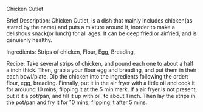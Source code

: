 Chicken Cutlet

Brief Description:
Chicken Cutlet, is a dish that mainly includes chicken(as stated by the name) and puts a mixture around it, inorder to make a delishous snack(or lunch) for all ages. It can be deep fried or airfried, and is genuienly healthy.

Ingredients:
Strips of chicken,
Flour,
Egg,
Breading,

Recipe:
Take several strips of chicken, and pound each one to about a half a inch thick.
Then, grab a your flour egg and breading, and put them in their each bowl/plate.
Dip the chicken into the ingredients following the order: flour, egg, breading. 
Finnally, put it in the air fryer with a little oil and cook it for arouund 10 mins, flipping it at the 5 min mark.
If a air fryer is not present, put it it a pot/pan, and fill it up with oil, to about 1 inch. 
Then lay the strips in the pot/pan and fry it for 10 mins, flipping it after 5 mins.
